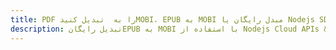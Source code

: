 ---title: PDF را به  تبدیل کنیدMOBI، EPUB به MOBI مبدل رایگان یا Nodejs SDKdescription: تبدیل رایگانEPUB به MOBI با استفاده از Nodejs Cloud APIs & SDK همچنین اسناد PDF را در Cloud ایجاد، ویرایش و رندر کنید.---